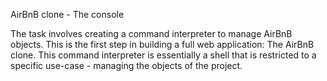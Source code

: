 AirBnB clone - The console

The task involves creating a command interpreter to manage AirBnB objects.
This is the first step in building a full web application: The AirBnB clone.
This command interpreter is essentially a shell that is restricted to a specific use-case - managing the objects of the project.
